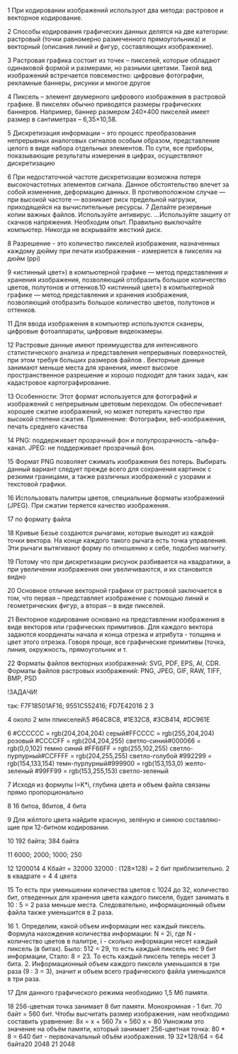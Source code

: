 1 При кодировании изображений используют два метода: растровое и векторное кодирование.

2 Способы кодирования графических данных делятся на две категории: растровый (точки равномерно размеченного прямоугольника) и векторный (описания линий и фигур, составляющих изображение).

3 Растровая графика состоит из точек – пикселей, которые обладают одинаковой формой и размерами, но разными цветами. Такой вид изображений встречается повсеместно: цифровые фотографии, рекламные баннеры, рисунки и многое другое

4 Пиксель – элемент двумерного цифрового изображения в растровой графике. В пикселях обычно приводятся размеры графических баннеров. Например, баннер размером 240×400 пикселей имеет размер в сантиметрах – 6,35×10,58. 

5 Дискретизация информации – это процесс преобразования непрерывных аналоговых сигналов особым образом, представление целого в виде набора отдельных элементов. По сути, все приборы, показывающие результаты измерения в цифрах, осуществляют дискретизацию

6 При недостаточной частоте дискретизации возможна потеря высокочастотных элементов сигнала. Данное обстоятельство влечет за собой изменение, деформацию данных. В противоположном случае — при высокой частоте — возникает риск предельной нагрузки, приходящейся на вычислительные ресурсы.
7 Делайте резервные копии важных файлов. 
Используйте антивирус. ...Используйте защиту от скачков напряжения. 
Необходим опыт. Правильно выключайте компьютер.
Никогда не вскрывайте жесткий диск.

8 Разрешение - это количество пикселей изображения, назначенных каждому дюйму при печати изображения - измеряется в пикселях на дюйм (ppi)

9 «истинный цвет») в компьютерной графике — метод представления и хранения изображения, позволяющий отобразить большое количество цветов, полутонов и оттенков.10 
«истинный цвет») в компьютерной графике — метод представления и хранения изображения, позволяющий отобразить большое количество цветов, полутонов и оттенков.

11 Для ввода изображения в компьютер используются сканеры, цифровые фотоаппараты, цифровые видеокамеры.

12 Растровые данные имеют преимущества для интенсивного статистического анализа и представления непрерывных поверхностей, при этом требуя больших размеров файлов . Векторные данные занимают меньше места для хранения, имеют высокое пространственное разрешение и хорошо подходят для таких задач, как кадастровое картографирование.

13 Особенности: Этот формат используется для фотографий и изображений с непрерывным цветовым переходом. Он обеспечивает хорошее сжатие изображений, но может потерять качество при высокой степени сжатия. Применение: Фотографии, веб-изображения, печать среднего качества

14 PNG: поддерживает прозрачный фон и полупрозрачность –альфа-канал. JPEG: не поддерживает прозрачный фон.

15 Формат PNG позволяет сжимать изображения без потерь. Выбирать данный вариант следует прежде всего для сохранения картинок с резкими границами, а также различных изображений с узорами и текстовой графики.

16 Использовать палитры цветов, специальные форматы изображений (JPEG). При сжатии теряется качество изображения.

17 по формату файла

18 Кривые Безье создаются рычагами, которые выходят из каждой точки вектора. На конце каждого такого рычага есть точка управления. Эти рычаги вытягивают форму по отношению к себе, подобно магниту. 

19 Потому что при дискретизации рисунок разбивается на квадратики, а при увеличении изображения они увеличиваются, и их становится видно

20 Основное отличие векторной графики от растровой заключается в том, что первая – представляет изображение с помощью линий и геометрических фигур, а вторая – в виде пикселей.

21 Векторное кодирование основано на представлении изображения в виде векторов или графических примитивов. Для каждого вектора задаются координаты начала и конца отрезка и атрибута - толщина и цвет этого отрезка. Говоря проще, все графические примитивы (точка, линия, окружность, прямоугольник и т.

22 Форматы файлов векторных изображений: SVG, PDF, EPS, AI, CDR. Форматы файлов растровых изображений: PNG, JPEG, GIF, RAW, TIFF, BMP, PSD

!ЗАДАЧИ!

так:    F7F18501AF16; 9551C552416; FD7E42016
2 3

4 около 2 млн ппикселей\5 #64C8C8, #1E32C8, #3CB414, #DC961E

6 #CCCCCC = rgb(204,204,204) серый#FFCCCC = rgb(255,204,204) розовый
#CCCCFF = rgb(204,204,255) светло-синий#000066 = rgb(0,0,102) темно синий
#FF66FF = rgb(255,102,255) светло-пурпурный#CCFFFF = rgb(204,255,255) светло-голубой
#992299 = rgb(154,133,154) темн-пурпурный#999900 = rgb(153,153,0) желто-зеленый
#99FF99 = rgb(153,255,153) светло-зеленый

7 Исходя из формулы I=K*i, глубина цвета и объем файла связаны прямо пропорционально

8 16 битоа, 8битов, 4 бита

9  Для жёлтого цвета найдите красную, зелёную и синюю составляю- щие при 12-битном кодировании.

10 192 байта; 384 байта

11 6000; 2000; 1000; 250

12 1200014 4 Кбайт = 32000 32000 : (128×128) = 2 бит приблизительно. 2 в квадрате = 4 4 цвета

15 То есть при уменьшении количества цветов с 1024 до 32, количество бит, отведенных для хранения цвета каждого пикселя, будет занимать в 10 : 5 = 2 раза меньше места. Следовательно, информационный объем файла также уменьшится в 2 раза.

16 1. Определим, какой объем информации нес каждый пиксель. Формула нахождения количества информации: N = 2i, где N - количество цветов в палитре, i - сколько информации несет каждый пиксель (в битах).
Было: 512 = 29, то есть каждый пиксель нес 9 бит информации,
Стало: 8 = 23. То есть каждый пиксель теперь несет 3 бита.
2.  Информационный объем каждого пикселя уменьшился в три раза (9 : 3 = 3), значит и объем всего графического файла уменьшился в три раза.

17 Для данного графического режима необходимо 1,5 Мб памяти.

18 256-цветная точка занимает 8 бит памяти.
Монохромная - 1 бит.
70 байт = 560 бит.
Чтобы высчитать размер изображения, нам необходимо составить уравнение:
8х = х + 560
7х = 560 
х = 80
Умножим это значение на объём памяти, который занимает 256-цветная точка:
80 * 8 = 640 бит - первоначальный объём изображения.
19 32*128/64 = 64 байта20 2048 
21 2048
